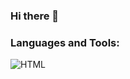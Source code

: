 ### Hi there 👋

### Languages and Tools:
![HTML](https://img.shields.io/badge/-HTML-E34F26?style=for-the-badge&logo=HTML)

